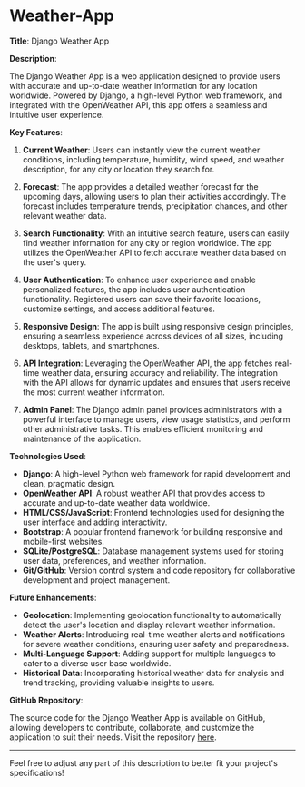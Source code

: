 # Weather-App


**Title**: Django Weather App

**Description**:

The Django Weather App is a web application designed to provide users with accurate and up-to-date weather information for any location worldwide. Powered by Django, a high-level Python web framework, and integrated with the OpenWeather API, this app offers a seamless and intuitive user experience.

**Key Features**:

1. **Current Weather**: Users can instantly view the current weather conditions, including temperature, humidity, wind speed, and weather description, for any city or location they search for.

2. **Forecast**: The app provides a detailed weather forecast for the upcoming days, allowing users to plan their activities accordingly. The forecast includes temperature trends, precipitation chances, and other relevant weather data.

3. **Search Functionality**: With an intuitive search feature, users can easily find weather information for any city or region worldwide. The app utilizes the OpenWeather API to fetch accurate weather data based on the user's query.

4. **User Authentication**: To enhance user experience and enable personalized features, the app includes user authentication functionality. Registered users can save their favorite locations, customize settings, and access additional features.

5. **Responsive Design**: The app is built using responsive design principles, ensuring a seamless experience across devices of all sizes, including desktops, tablets, and smartphones.

6. **API Integration**: Leveraging the OpenWeather API, the app fetches real-time weather data, ensuring accuracy and reliability. The integration with the API allows for dynamic updates and ensures that users receive the most current weather information.

7. **Admin Panel**: The Django admin panel provides administrators with a powerful interface to manage users, view usage statistics, and perform other administrative tasks. This enables efficient monitoring and maintenance of the application.

**Technologies Used**:

- **Django**: A high-level Python web framework for rapid development and clean, pragmatic design.
- **OpenWeather API**: A robust weather API that provides access to accurate and up-to-date weather data worldwide.
- **HTML/CSS/JavaScript**: Frontend technologies used for designing the user interface and adding interactivity.
- **Bootstrap**: A popular frontend framework for building responsive and mobile-first websites.
- **SQLite/PostgreSQL**: Database management systems used for storing user data, preferences, and weather information.
- **Git/GitHub**: Version control system and code repository for collaborative development and project management.

**Future Enhancements**:

- **Geolocation**: Implementing geolocation functionality to automatically detect the user's location and display relevant weather information.
- **Weather Alerts**: Introducing real-time weather alerts and notifications for severe weather conditions, ensuring user safety and preparedness.
- **Multi-Language Support**: Adding support for multiple languages to cater to a diverse user base worldwide.
- **Historical Data**: Incorporating historical weather data for analysis and trend tracking, providing valuable insights to users.

**GitHub Repository**:

The source code for the Django Weather App is available on GitHub, allowing developers to contribute, collaborate, and customize the application to suit their needs. Visit the repository [here](https://github.com/yourrepository).

---

Feel free to adjust any part of this description to better fit your project's specifications!
